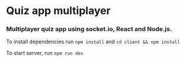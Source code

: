 # Quiz app multiplayer

### Multiplayer quiz app using socket.io, React and Node.js.
To install dependencies run `npm install` and `cd client && npm install`

To start server, run `npm run dev`